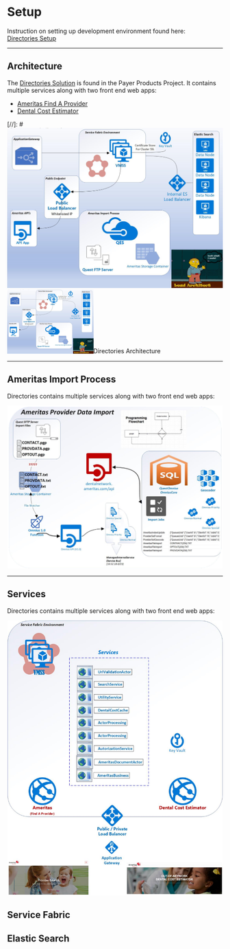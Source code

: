 

# Setup

Instruction on setting up development environment found here:  
[Directories Setup](https://dev.azure.com/questanalytics/Payer%20Products/_wiki/wikis/PayerProducts.wiki/55/Ameritas)

___
## Architecture  
The [Directories Solution](https://dev.azure.com/questanalytics/Payer%20Products/_git/Directories) is found in the Payer Products Project. It contains multiple services along with two front end web apps:  
* [Ameritas Find A Provider](https://dentalnetwork.ameritas.com/)
* [Dental Cost Estimator](https://dentalnetwork.ameritas.com/)

[//]: # ![Directories Architecture](/images/Ameritas_Architecture.jpg)
<img src="/images/Ameritas_Architecture.jpg" width="40%">Directories Architecture</img>
___
## Ameritas Import Process  
Directories contains multiple services along with two front end web apps:

![Ameritas Services](/images/Ameritas_Import.jpg)

___
## Services

Directories contains multiple services along with two front end web apps:

![Ameritas Services](/images/Ameritas_Services.jpg)

## Service Fabric

## Elastic Search

